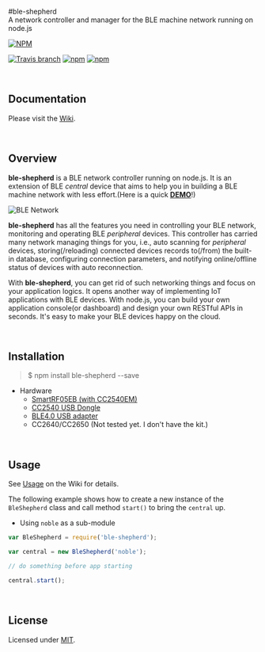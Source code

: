 #ble-shepherd  
A network controller and manager for the BLE machine network running on node.js  

[![NPM](https://nodei.co/npm/ble-shepherd.png?downloads=true)](https://nodei.co/npm/ble-shepherd/)  

[![Travis branch](https://travis-ci.org/bluetoother/ble-shepherd.svg?branch=master)](https://travis-ci.org/bluetoother/ble-shepherd)
[![npm](https://img.shields.io/npm/v/ble-shepherd.svg?maxAge=2592000)](https://www.npmjs.com/package/ble-shepherd)
[![npm](https://img.shields.io/npm/l/ble-shepherd.svg?maxAge=2592000)](https://www.npmjs.com/package/ble-shepherd)

<br />

## Documentation

Please visit the [Wiki](https://github.com/bluetoother/ble-shepherd/wiki).

<br />

## Overview  

**ble-shepherd** is a BLE network controller running on node.js. It is an extension of BLE *central* device that aims to help you in building a BLE machine network with less effort.(Here is a quick [**DEMO**](https://github.com/bluetoother/ble-shepherd#2-ble-webapp-with-http-server-and-reactjs)!)  

![BLE Network](https://github.com/bluetoother/documents/blob/master/ble-shepherd/ble_network.png)
  
**ble-shepherd** has all the features you need in controlling your BLE network, monitoring and operating BLE *peripheral* devices. This controller has carried many network managing things for you, i.e., auto scanning for *peripheral* devices, storing(/reloading) connected devices records to(/from) the built-in database, configuring connection parameters, and notifying online/offline status of devices with auto reconnection.  

With **ble-shepherd**, you can get rid of such networking things and focus on your application logics. It opens another way of implementing IoT applications with BLE devices. With node.js, you can build your own application console(or dashboard) and design your own RESTful APIs in seconds. It's easy to make your BLE devices happy on the cloud.  

<br />

## Installation  

> $ npm install ble-shepherd --save  

* Hardware
    - [SmartRF05EB (with CC2540EM)](http://www.ti.com/tool/cc2540dk)  
    - [CC2540 USB Dongle](http://www.ti.com/tool/CC2540EMK-USB)  
    - [BLE4.0 USB adapter](https://github.com/sandeepmistry/node-bluetooth-hci-socket#compatible-bluetooth-40-usb-adapters)
    - CC2640/CC2650 (Not tested yet. I don't have the kit.)  

<br />

## Usage  

See [Usage](https://github.com/bluetoother/ble-shepherd/wiki#Usage) on the Wiki for details.

The following example shows how to create a new instance of the `BleShepherd` class and call method `start()` to bring the `central` up. 

* Using `noble` as a sub-module  
  
```javascript
var BleShepherd = require('ble-shepherd');

var central = new BleShepherd('noble');

// do something before app starting

central.start();
```

<br />

## License  
  
Licensed under [MIT](https://github.com/bluetoother/ble-shepherd/blob/master/LICENSE).
